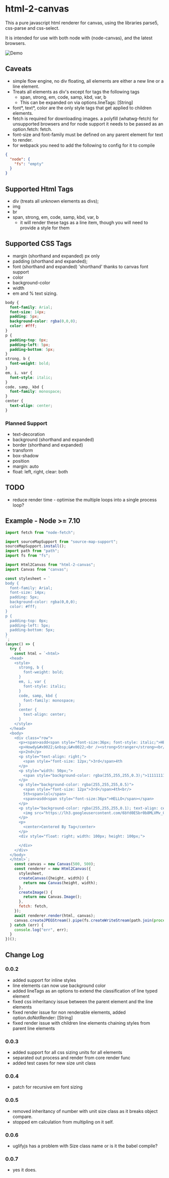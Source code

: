 # html-2-canvas

This a pure javascript html renderer for canvas, using the libraries parse5, css-parse and css-select.

It is intended for use with both node with (node-canvas), and the latest browsers.

![Demo](/output/example.jpg?raw=true "Demo")

## Caveats

- simple flow engine, no div floating, all elements are either a new line or a line element.
- Treats all elements as div's except for tags the following tags
  - span, strong, em, code, samp, kbd, var, b
  - This can be expanded on via options.lineTags: [String]
- font*, text*, color are the only style tags that get applied to children elements.
- fetch is required for downloading images. a polyfill (whatwg-fetch) for unsupported browsers and for node support it needs to be passed as an option.fetch: fetch.
- font-size and font-family must be defined on any parent element for text to render.
- for webpack you need to add the following to config for it to compile

```json
{
  "node": {
    "fs": "empty"
  }
}
```

## Supported Html Tags

- div (treats all unknown elements as divs);
- img
- br
- span, strong, em, code, samp, kbd, var, b
  - it will render these tags as a line item, though you will need to provide a style for them


## Supported CSS Tags

- margin (shorthand and expanded) px only
- padding (shorthand and expanded);
- font (shorthand and expanded) 'shorthand' thanks to canvas font support
- color
- background-color
- width
- em and % text sizing.

```css
body {
  font-family: Arial;
  font-size: 14px;
  padding: 5px;
  background-color: rgba(0,0,0);
  color: #fff;
}
p {
  padding-top: 0px;
  padding-left: 5px;
  padding-bottom: 5px;
}
strong, b { 
  font-weight: bold;
}
em, i, var { 
  font-style: italic;
}
code, samp, kbd {
  font-family: monospace;
}
center {
  text-align: center;
}

```

### Planned Support

- text-decoration
- background (shorthand and expanded)
- border (shorthand and expanded)
- transform
- box-shadow
- position
- margin: auto
- float: left, right, clear: both

## TODO

- reduce render time - optimise the multiple loops into a single process loop?

## Example - Node >= 7.10

```javascript
import fetch from "node-fetch";

import sourceMapSupport from "source-map-support";
sourceMapSupport.install();
import path from "path";
import fs from "fs";

import Html2Canvas from "html-2-canvas";
import Canvas from "canvas";

const stylesheet = `
body {
  font-family: Arial;
  font-size: 14px;
  padding: 5px;
  background-color: rgba(0,0,0);
  color: #fff;
}
p {
  padding-top: 0px;
  padding-left: 5px;
  padding-bottom: 5px;
}
`;
(async() => {
  try {
    const html = `<html>
  <head>
    <style>
      strong, b { 
        font-weight: bold;
      }
      em, i, var { 
        font-style: italic;
      }
      code, samp, kbd {
        font-family: monospace;
      }
      center {
        text-align: center;
      }
    </style>
  </head>
  <body>
    <div class="row">
      <p><span>asdd<span style="font-size:36px; font-style: italic;">HELLO</span></span></p>
      <p>Howdy&#x0022;&nbsp;&#x0022;<br /><strong>Stranger</strong><br/><br/><br/>lets play?</p>
      <p>2nd</p>
      <p style="text-align: right;">
        <span style="font-size: 12px;">3rd</span>4th
      </p>
      <p style="width: 50px;">
        <span style="background-color: rgba(255,255,255,0.3);">1111111111<em><strong>111111</strong></em>11111111111</span>
      </p>
      <p style="background-color: rgba(255,255,255,0.5)">
        <span style="font-size: 12px">3rd</span>4th<br/>
        5th<span>lol</span>
        <span>asdd<span style="font-size:36px">HELLO</span></span>
      </p>
      <p style="background-color: rgba(255,255,255,0.1); text-align: center;">
        <img src="https://lh3.googleusercontent.com/6bYd0ESbr0b8MLVMv_CAT74WpyHOQSuE6NzDwey4Cw8DHkChPyZi263mIfJdJtwjSBs=w170" style="width: 100px; height: 100px;" />
      </p>
      <p>
        <center>Centered By Tag</center>
      </p>
      <div style="float: right; width: 100px; height: 100px;">

      </div>
    </div>
  </body>
  </html>`;
    const canvas = new Canvas(500, 500);
    const renderer = new Html2Canvas({
      stylesheet,
      createCanvas({height, width}) {
        return new Canvas(height, width);
      },
      createImage() {
        return new Canvas.Image();
      },
      fetch: fetch,
    });
    await renderer.render(html, canvas);
    canvas.createJPEGStream().pipe(fs.createWriteStream(path.join(process.cwd(), "image.jpg")));
  } catch (err) {
    console.log("err", err);
  }
})();
```

## Change Log

### 0.0.2

- added support for inline styles
- line elements can now use background color
- added lineTags as an options to extend the classification of line typed element
- fixed css inheritancy issue between the parent element and the line elements
- fixed render issue for non renderable elements, added option.doNotRender: [String]
- fixed render issue with children line elements chaining styles from parent line elements

### 0.0.3

- added support for all css sizing units for all elements
- separated out process and render from core render func
- added test cases for new size unit class

### 0.0.4

- patch for recursive em font sizing

### 0.0.5

- removed inheritancy of number with unit size class as it breaks object compare.
- stopped em calculation from multipling on it self.

### 0.0.6

- uglifyjs has a problem with Size class name or is it the babel compile?

### 0.0.7

- yes it does.
